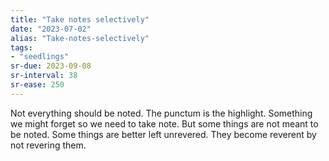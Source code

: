 ```yaml
---
title: "Take notes selectively"
date: "2023-07-02"
alias: "Take-notes-selectively"
tags:
- "seedlings"
sr-due: 2023-09-08
sr-interval: 38
sr-ease: 250
---
```


Not everything should be noted. The punctum is the highlight. Something we might forget so we need to take note. But some things are not meant to be noted. Some things are better left unrevered. They become reverent by not revering them.